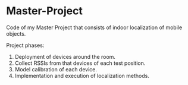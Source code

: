 # Master-Project

Code of my Master Project that consists of indoor localization of mobile objects.

Project phases:
1) Deployment of devices around the room.
2) Collect RSSIs from that devices of each test position.
3) Model calibration of each device.
4) Implementation and execution of localization methods.

